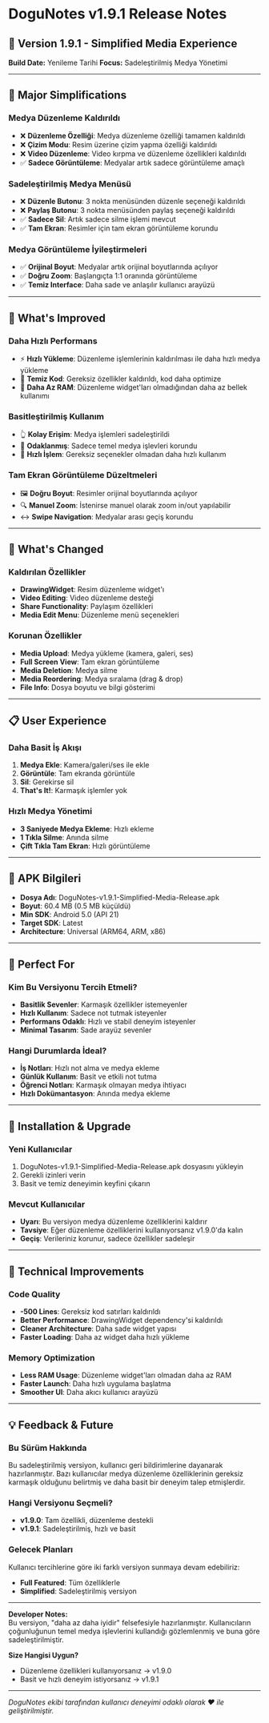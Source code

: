 # DoguNotes v1.9.1 Release Notes

## 🎯 Version 1.9.1 - Simplified Media Experience
**Build Date:** Yenileme Tarihi
**Focus:** Sadeleştirilmiş Medya Yönetimi

---

## 🧹 Major Simplifications

### Medya Düzenleme Kaldırıldı
- ❌ **Düzenleme Özelliği**: Medya düzenleme özelliği tamamen kaldırıldı
- ❌ **Çizim Modu**: Resim üzerine çizim yapma özelliği kaldırıldı
- ❌ **Video Düzenleme**: Video kırpma ve düzenleme özellikleri kaldırıldı
- ✅ **Sadece Görüntüleme**: Medyalar artık sadece görüntüleme amaçlı

### Sadeleştirilmiş Medya Menüsü
- ❌ **Düzenle Butonu**: 3 nokta menüsünden düzenle seçeneği kaldırıldı
- ❌ **Paylaş Butonu**: 3 nokta menüsünden paylaş seçeneği kaldırıldı
- ✅ **Sadece Sil**: Artık sadece silme işlemi mevcut
- ✅ **Tam Ekran**: Resimler için tam ekran görüntüleme korundu

### Medya Görüntüleme İyileştirmeleri
- ✅ **Orijinal Boyut**: Medyalar artık orijinal boyutlarında açılıyor
- ✅ **Doğru Zoom**: Başlangıçta 1:1 oranında görüntüleme
- ✅ **Temiz Interface**: Daha sade ve anlaşılır kullanıcı arayüzü

---

## 🎨 What's Improved

### Daha Hızlı Performans
- ⚡ **Hızlı Yükleme**: Düzenleme işlemlerinin kaldırılması ile daha hızlı medya yükleme
- 🧹 **Temiz Kod**: Gereksiz özellikler kaldırıldı, kod daha optimize
- 📱 **Daha Az RAM**: Düzenleme widget'ları olmadığından daha az bellek kullanımı

### Basitleştirilmiş Kullanım
- 👆 **Kolay Erişim**: Medya işlemleri sadeleştirildi
- 🎯 **Odaklanmış**: Sadece temel medya işlevleri korundu
- 🚀 **Hızlı İşlem**: Gereksiz seçenekler olmadan daha hızlı kullanım

### Tam Ekran Görüntüleme Düzeltmeleri
- 🖼️ **Doğru Boyut**: Resimler orijinal boyutlarında açılıyor
- 🔍 **Manuel Zoom**: İstenirse manuel olarak zoom in/out yapılabilir
- ↔️ **Swipe Navigation**: Medyalar arası geçiş korundu

---

## 🔄 What's Changed

### Kaldırılan Özellikler
- **DrawingWidget**: Resim düzenleme widget'ı
- **Video Editing**: Video düzenleme desteği
- **Share Functionality**: Paylaşım özellikleri
- **Media Edit Menu**: Düzenleme menü seçenekleri

### Korunan Özellikler
- **Media Upload**: Medya yükleme (kamera, galeri, ses)
- **Full Screen View**: Tam ekran görüntüleme
- **Media Deletion**: Medya silme
- **Media Reordering**: Medya sıralama (drag & drop)
- **File Info**: Dosya boyutu ve bilgi gösterimi

---

## 📋 User Experience

### Daha Basit İş Akışı
1. **Medya Ekle**: Kamera/galeri/ses ile ekle
2. **Görüntüle**: Tam ekranda görüntüle
3. **Sil**: Gerekirse sil
4. **That's It!**: Karmaşık işlemler yok

### Hızlı Medya Yönetimi
- **3 Saniyede Medya Ekleme**: Hızlı ekleme
- **1 Tıkla Silme**: Anında silme
- **Çift Tıkla Tam Ekran**: Hızlı görüntüleme

---

## 💾 APK Bilgileri

- **Dosya Adı**: DoguNotes-v1.9.1-Simplified-Media-Release.apk
- **Boyut**: 60.4 MB (0.5 MB küçüldü)
- **Min SDK**: Android 5.0 (API 21)
- **Target SDK**: Latest
- **Architecture**: Universal (ARM64, ARM, x86)

---

## 🎯 Perfect For

### Kim Bu Versiyonu Tercih Etmeli?
- **Basitlik Sevenler**: Karmaşık özellikler istemeyenler
- **Hızlı Kullanım**: Sadece not tutmak isteyenler
- **Performans Odaklı**: Hızlı ve stabil deneyim isteyenler
- **Minimal Tasarım**: Sade arayüz sevenler

### Hangi Durumlarda İdeal?
- **İş Notları**: Hızlı not alma ve medya ekleme
- **Günlük Kullanım**: Basit ve etkili not tutma
- **Öğrenci Notları**: Karmaşık olmayan medya ihtiyacı
- **Hızlı Dokümantasyon**: Anında medya ekleme

---

## 🚀 Installation & Upgrade

### Yeni Kullanıcılar
1. DoguNotes-v1.9.1-Simplified-Media-Release.apk dosyasını yükleyin
2. Gerekli izinleri verin
3. Basit ve temiz deneyimin keyfini çıkarın

### Mevcut Kullanıcılar
- **Uyarı**: Bu versiyon medya düzenleme özelliklerini kaldırır
- **Tavsiye**: Eğer düzenleme özelliklerini kullanıyorsanız v1.9.0'da kalın
- **Geçiş**: Verileriniz korunur, sadece özellikler sadeleşir

---

## 🔧 Technical Improvements

### Code Quality
- **-500 Lines**: Gereksiz kod satırları kaldırıldı
- **Better Performance**: DrawingWidget dependency'si kaldırıldı
- **Cleaner Architecture**: Daha sade widget yapısı
- **Faster Loading**: Daha az widget daha hızlı yükleme

### Memory Optimization
- **Less RAM Usage**: Düzenleme widget'ları olmadan daha az RAM
- **Faster Launch**: Daha hızlı uygulama başlatma
- **Smoother UI**: Daha akıcı kullanıcı arayüzü

---

## 💡 Feedback & Future

### Bu Sürüm Hakkında
Bu sadeleştirilmiş versiyon, kullanıcı geri bildirimlerine dayanarak hazırlanmıştır. Bazı kullanıcılar medya düzenleme özelliklerinin gereksiz karmaşık olduğunu belirtmiş ve daha basit bir deneyim talep etmişlerdir.

### Hangi Versiyonu Seçmeli?
- **v1.9.0**: Tam özellikli, düzenleme destekli
- **v1.9.1**: Sadeleştirilmiş, hızlı ve basit

### Gelecek Planları
Kullanıcı tercihlerine göre iki farklı versiyon sunmaya devam edebiliriz:
- **Full Featured**: Tüm özelliklerle
- **Simplified**: Sadeleştirilmiş versiyon

---

**Developer Notes:**  
Bu versiyon, "daha az daha iyidir" felsefesiyle hazırlanmıştır. Kullanıcıların çoğunluğunun temel medya işlevlerini kullandığı gözlemlenmiş ve buna göre sadeleştirilmiştir.

**Size Hangisi Uygun?**  
- Düzenleme özellikleri kullanıyorsanız → v1.9.0
- Basit ve hızlı deneyim istiyorsanız → v1.9.1

---

*DoguNotes ekibi tarafından kullanıcı deneyimi odaklı olarak ❤️ ile geliştirilmiştir.* 